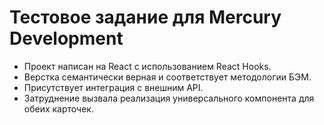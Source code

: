 # Тестовое задание для Mercury Development

* Проект написан на React с использованием React Hooks.
* Верстка семантически верная и соответствует методологии БЭМ.
* Присутствует интеграция с внешним API.
* Затруднение вызвала реализация универсального компонента для обеих карточек.
